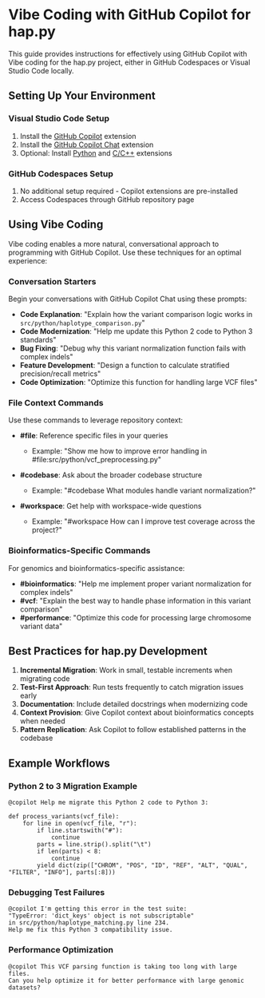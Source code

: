 # Vibe Coding with GitHub Copilot for hap.py

This guide provides instructions for effectively using GitHub Copilot with Vibe coding for the hap.py project, either in GitHub Codespaces or Visual Studio Code locally.

## Setting Up Your Environment

### Visual Studio Code Setup
1. Install the [GitHub Copilot](https://marketplace.visualstudio.com/items?itemName=GitHub.copilot) extension
2. Install the [GitHub Copilot Chat](https://marketplace.visualstudio.com/items?itemName=GitHub.copilot-chat) extension
3. Optional: Install [Python](https://marketplace.visualstudio.com/items?itemName=ms-python.python) and [C/C++](https://marketplace.visualstudio.com/items?itemName=ms-vscode.cpptools) extensions

### GitHub Codespaces Setup
1. No additional setup required - Copilot extensions are pre-installed
2. Access Codespaces through GitHub repository page

## Using Vibe Coding

Vibe coding enables a more natural, conversational approach to programming with GitHub Copilot. Use these techniques for an optimal experience:

### Conversation Starters

Begin your conversations with GitHub Copilot Chat using these prompts:

- **Code Explanation**: "Explain how the variant comparison logic works in `src/python/haplotype_comparison.py`"
- **Code Modernization**: "Help me update this Python 2 code to Python 3 standards"
- **Bug Fixing**: "Debug why this variant normalization function fails with complex indels"
- **Feature Development**: "Design a function to calculate stratified precision/recall metrics"
- **Code Optimization**: "Optimize this function for handling large VCF files"

### File Context Commands

Use these commands to leverage repository context:

- **#file**: Reference specific files in your queries
  - Example: "Show me how to improve error handling in #file:src/python/vcf_preprocessing.py"

- **#codebase**: Ask about the broader codebase structure
  - Example: "#codebase What modules handle variant normalization?"

- **#workspace**: Get help with workspace-wide questions
  - Example: "#workspace How can I improve test coverage across the project?"

### Bioinformatics-Specific Commands

For genomics and bioinformatics-specific assistance:

- **#bioinformatics**: "Help me implement proper variant normalization for complex indels"
- **#vcf**: "Explain the best way to handle phase information in this variant comparison"
- **#performance**: "Optimize this code for processing large chromosome variant data"

## Best Practices for hap.py Development

1. **Incremental Migration**: Work in small, testable increments when migrating code
2. **Test-First Approach**: Run tests frequently to catch migration issues early
3. **Documentation**: Include detailed docstrings when modernizing code
4. **Context Provision**: Give Copilot context about bioinformatics concepts when needed
5. **Pattern Replication**: Ask Copilot to follow established patterns in the codebase

## Example Workflows

### Python 2 to 3 Migration Example
```
@copilot Help me migrate this Python 2 code to Python 3:

def process_variants(vcf_file):
    for line in open(vcf_file, "r"):
        if line.startswith("#"):
            continue
        parts = line.strip().split("\t")
        if len(parts) < 8:
            continue
        yield dict(zip(["CHROM", "POS", "ID", "REF", "ALT", "QUAL", "FILTER", "INFO"], parts[:8]))
```

### Debugging Test Failures
```
@copilot I'm getting this error in the test suite:
"TypeError: 'dict_keys' object is not subscriptable"
in src/python/haplotype_matching.py line 234.
Help me fix this Python 3 compatibility issue.
```

### Performance Optimization
```
@copilot This VCF parsing function is taking too long with large files.
Can you help optimize it for better performance with large genomic datasets?
```
